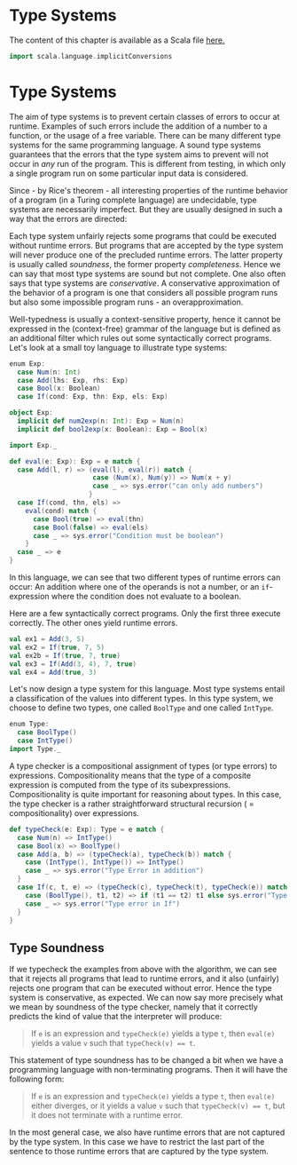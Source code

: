 # Type Systems

The content of this chapter is available as a Scala file [here.](./type-systems.scala)

```scala mdoc:invisible
import scala.language.implicitConversions
```

Type Systems
============

The aim of type systems is to prevent certain classes of errors to occur at runtime. Examples of such errors include the addition of
a number to a function, or the usage of a free variable. There can be many different type systems for the same programming language.
A sound type systems guarantees that the errors that the type system aims to prevent will not occur in _any_ run of the program.
This is different from testing, in which only a single program run on some particular input data is considered.

Since - by Rice's theorem - all interesting properties of the runtime behavior of a program (in a Turing complete language) are undecidable,
type systems are necessarily imperfect. But they are usually designed in such a way that the errors are directed:

Each type system unfairly rejects some programs that could be executed without runtime errors. But programs that are accepted by the
type system will never produce one of the precluded runtime errors. The latter property is usually called _soundness_,
the former property _completeness_. Hence we can say that most type systems are sound but not complete. One also often says that
type systems are _conservative_. A conservative approximation of the behavior of a program is one that considers all possible program
runs but also some impossible program runs - an overapproximation.

Well-typedness is usually a context-sensitive property, hence it cannot be expressed in the (context-free) grammar of the language
but is defined as an additional filter which rules out some syntactically correct programs.
Let's look at a small toy language to illustrate type systems:

```scala mdoc
enum Exp:
  case Num(n: Int)
  case Add(lhs: Exp, rhs: Exp)
  case Bool(x: Boolean)
  case If(cond: Exp, thn: Exp, els: Exp)

object Exp:
  implicit def num2exp(n: Int): Exp = Num(n)
  implicit def bool2exp(x: Boolean): Exp = Bool(x)

import Exp._

def eval(e: Exp): Exp = e match {
  case Add(l, r) => (eval(l), eval(r)) match {
                     case (Num(x), Num(y)) => Num(x + y)
                     case _ => sys.error("can only add numbers")
                    }
  case If(cond, thn, els) =>
    eval(cond) match {
      case Bool(true) => eval(thn)
      case Bool(false) => eval(els)
      case _ => sys.error("Condition must be boolean")
    }
  case _ => e
}
```

In this language, we can see that two different types of runtime errors can occur:
An addition where one of the operands is not a number, or an ``if``-expression where the condition
does not evaluate to a boolean.

Here are a few syntactically correct programs. Only the first three execute correctly. The
other ones yield runtime errors.

```scala mdoc:silent
val ex1 = Add(3, 5)
val ex2 = If(true, 7, 5)
val ex2b = If(true, 7, true)
val ex3 = If(Add(3, 4), 7, true)
val ex4 = Add(true, 3)
```

Let's now design a type system for this language. Most type systems entail a classification of the values into different types.
In this type system, we choose to define two types, one called `BoolType` and one called `IntType`.

```scala mdoc
enum Type:
  case BoolType()
  case IntType()
import Type._
```

A type checker is a compositional assignment of types (or type errors) to expressions. Compositionality means that the type of a
composite expression is computed from the type of its subexpressions. Compositionality is quite important for reasoning about types.
In this case, the type checker is a rather straightforward structural recursion ( = compositionality) over expressions.

```scala mdoc
def typeCheck(e: Exp): Type = e match {
  case Num(n) => IntType()
  case Bool(x) => BoolType()
  case Add(a, b) => (typeCheck(a), typeCheck(b)) match {
    case (IntType(), IntType()) => IntType()
    case _ => sys.error("Type Error in addition")
  }
  case If(c, t, e) => (typeCheck(c), typeCheck(t), typeCheck(e)) match {
    case (BoolType(), t1, t2) => if (t1 == t2) t1 else sys.error("Type error in if")
    case _ => sys.error("Type error in If")
  }
}
```

## Type Soundness

If we typecheck the examples from above with the algorithm, we can see that it rejects all programs that lead to runtime errors,
and it also (unfairly) rejects one program that can be executed without error. Hence the type system is conservative, as expected.
We can now say more precisely what we mean by soundness of the type checker, namely that it correctly predicts the kind of value that
the interpreter will produce:

>If ``e`` is an expression and ``typeCheck(e)`` yields a type ``t``, then ``eval(e)`` yields a value ``v`` such that ``typeCheck(v) == t``.

This statement of type soundness has to be changed a bit when we have a programming language with non-terminating programs.
Then it will have the following form:

>If ``e`` is an expression and ``typeCheck(e)`` yields a type ``t``, then ``eval(e)`` either diverges, or it yields a value ``v``
>such that ``typeCheck(v) == t``, but it does not terminate with a runtime error.

In the most general case, we also have runtime errors that are not captured by the type system. In this case we have to restrict
the last part of the sentence to those runtime errors that are captured by the type system.
